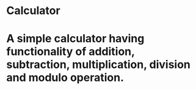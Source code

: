 # Calculator
# A simple calculator having functionality of addition, subtraction, multiplication,  division and modulo operation.


